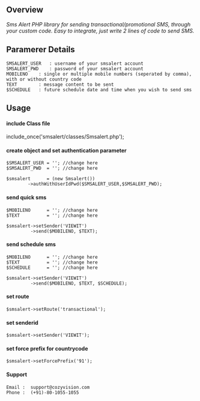 ## Overview

*Sms Alert PHP library for sending transactional/promotional SMS, through your custom code. Easy to integrate, just write 2 lines of code to send SMS.*

## Paramerer Details

```
SMSALERT_USER 	: username of your smsalert account
SMSALERT_PWD 	: password of your smsalert account
MOBILENO	: single or multiple mobile numbers (seperated by comma), with or without country code
TEXT	  	: message content to be sent
$SCHEDULE	: future schedule date and time when you wish to send sms
```

## Usage

#### include Class file
include_once('smsalert/classes/Smsalert.php');

#### create object and set authentication parameter
```
$SMSALERT_USER = ''; //change here
$SMSALERT_PWD  = ''; //change here

$smsalert      = (new Smsalert())
		->authWithUserIdPwd($SMSALERT_USER,$SMSALERT_PWD);
```
    
#### send quick sms
```
$MOBILENO      = ''; //change here
$TEXT          = ''; //change here

$smsalert->setSender('VIEWIT')
         ->send($MOBILENO, $TEXT); 
```

#### send schedule sms
```
$MOBILENO      = ''; //change here
$TEXT          = ''; //change here
$SCHEDULE      = ''; //change here

$smsalert->setSender('VIEWIT')
         ->send($MOBILENO, $TEXT, $SCHEDULE); 
```

#### set route 
```
$smsalert->setRoute('transactional');
```

#### set senderid 
```
$smsalert->setSender('VIEWIT'); 
```
	
#### set force prefix for countrycode 
```
$smsalert->setForcePrefix('91'); 
```	

#### Support
```
Email :  support@cozyvision.com
Phone :  (+91)-80-1055-1055
```
